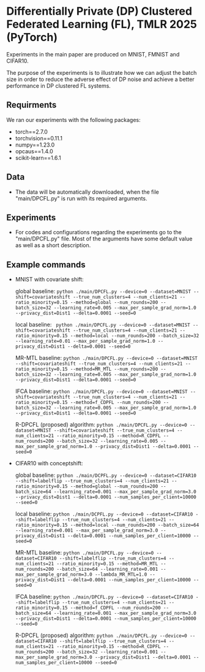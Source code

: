 # Differentially Private (DP) Clustered Federated Learning (FL), TMLR 2025 (PyTorch)

Experiments in the main paper are produced on MNIST, FMNIST and CIFAR10. 

The purpose of the experiments is to illustrate how we can adjust the batch size in order to reduce the adverse effect of DP noise and achieve a better performance in DP clustered FL systems.

## Requirments
We ran our experiments with the following packages:
* torch==2.7.0
* torchvision==0.11.1
* numpy==1.23.0
* opcaus==1.4.0
* scikit-learn==1.6.1

## Data
* The data will be automatically downloaded, when the file "main/DPCFL.py" is run with its required arguments.
  
## Experiments
* For codes and configurations regarding the experiments go to the "main/DPCFL.py" file. Most of the arguments have some default value as well as a short description. 

## Example commands

* MNIST with covariate shift:
  
  global baseline: ```python ./main/DPCFL.py --device=0 --dataset=MNIST --shift=covariateshift --true_num_clusters=4 --num_clients=21 --ratio_minority=0.15 --method=global --num_rounds=200 --batch_size=32 --learning_rate=0.005 --max_per_sample_grad_norm=1.0 --privacy_dist=Dist1 --delta=0.0001 --seed=0```
  
  local baseline: ``` python ./main/DPCFL.py --device=0 --dataset=MNIST --shift=covariateshift --true_num_clusters=4 --num_clients=21 --ratio_minority=0.15 --method=local --num_rounds=200 --batch_size=32 --learning_rate=0.01 --max_per_sample_grad_norm=1.0 --privacy_dist=Dist1 --delta=0.0001 --seed=0```
  
  MR-MTL baseline: ```python ./main/DPCFL.py --device=0 --dataset=MNIST --shift=covariateshift --true_num_clusters=4 --num_clients=21 --ratio_minority=0.15 --method=MR_MTL --num_rounds=200 --batch_size=32 --learning_rate=0.005 --max_per_sample_grad_norm=1.0 --privacy_dist=Dist1 --delta=0.0001 --seed=0```
  
  IFCA baseline: ```python ./main/DPCFL.py --device=0 --dataset=MNIST --shift=covariateshift --true_num_clusters=4 --num_clients=21 --ratio_minority=0.15 --method=f_CDPFL --num_rounds=200 --batch_size=32 --learning_rate=0.005 --max_per_sample_grad_norm=1.0 --privacy_dist=Dist1 --delta=0.0001 --seed=0```
  
  R-DPCFL (proposed) algorithm: ```python ./main/DPCFL.py --device=0 --dataset=MNIST --shift=covariateshift --true_num_clusters=4 --num_clients=21 --ratio_minority=0.15 --method=R_CDPFL --num_rounds=200 --batch_size=32 --learning_rate=0.005 --max_per_sample_grad_norm=1.0 --privacy_dist=Dist1 --delta=0.0001 --seed=0 ```




* CIFAR10 with conceptshift:
  
  global baseline: ```python ./main/DCPFL.py --device=0 --dataset=CIFAR10 --shift=labelflip --true_num_clusters=4 --num_clients=21 --ratio_minority=0.15 --method=global --num_rounds=200 --batch_size=64 --learning_rate=0.001 --max_per_sample_grad_norm=3.0 --privacy_dist=Dist1 --delta=0.0001 --num_samples_per_client=10000 --seed=0```
  
  local baseline: ```python ./main/DCPFL.py --device=0 --dataset=CIFAR10 --shift=labelflip --true_num_clusters=4 --num_clients=21 --ratio_minority=0.15 --method=local --num_rounds=200 --batch_size=64 --learning_rate=0.001 --max_per_sample_grad_norm=3.0 --privacy_dist=Dist1 --delta=0.0001 --num_samples_per_client=10000 --seed=0```
  
  MR-MTL baseline: ```python ./main/DPCFL.py --device=0 --dataset=CIFAR10 --shift=labelflip --true_num_clusters=4 --num_clients=21 --ratio_minority=0.15 --method=MR_MTL --num_rounds=200 --batch_size=64 --learning_rate=0.001 --max_per_sample_grad_norm=3.0 --lambda_MR_MTL=1.0 --privacy_dist=Dist1 --delta=0.0001 --num_samples_per_client=10000 --seed=0```
  
  IFCA baseline: ```python ./main/DPCFL.py --device=0 --dataset=CIFAR10 --shift=labelflip --true_num_clusters=4 --num_clients=21 --ratio_minority=0.15 --method=f_CDPFL --num_rounds=200 --batch_size=64 --learning_rate=0.001 --max_per_sample_grad_norm=3.0 --privacy_dist=Dist1 --delta=0.0001 --num_samples_per_client=10000 --seed=0```
  
  R-DPCFL (proposed) algorithm: ```python ./main/DPCFL.py --device=0 --dataset=CIFAR10 --shift=labelflip --true_num_clusters=4 --num_clients=21 --ratio_minority=0.15 --method=R_CDPFL --num_rounds=200 --batch_size=32 --learning_rate=0.001 --max_per_sample_grad_norm=3.0 --privacy_dist=Dist1 --delta=0.0001 --num_samples_per_client=10000 --seed=0```  

